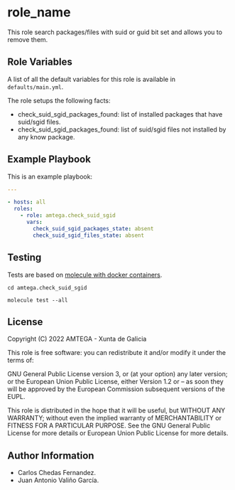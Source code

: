 # role_name

This role search packages/files with suid or guid bit set and allows you to remove them.

## Role Variables

A list of all the default variables for this role is available in `defaults/main.yml`.

The role setups the following facts:

- check_suid_sgid_packages_found: list of installed packages that have suid/sgid files.
- check_suid_sgid_packages_found: list of suid/sgid files not installed by any know package.

## Example Playbook

This is an example playbook:

```yaml
---

- hosts: all
  roles:
    - role: amtega.check_suid_sgid
      vars:
        check_suid_sgid_packages_state: absent
        check_suid_sgid_files_state: absent
```

## Testing

Tests are based on [molecule with docker containers](https://molecule.readthedocs.io/en/latest/installation.html).

```shell
cd amtega.check_suid_sgid

molecule test --all
```

## License

Copyright (C) 2022 AMTEGA - Xunta de Galicia

This role is free software: you can redistribute it and/or modify it under the terms of:

GNU General Public License version 3, or (at your option) any later version; or the European Union Public License, either Version 1.2 or – as soon they will be approved by the European Commission ­subsequent versions of the EUPL.

This role is distributed in the hope that it will be useful, but WITHOUT ANY WARRANTY; without even the implied warranty of MERCHANTABILITY or FITNESS FOR A PARTICULAR PURPOSE.  See the GNU General Public License for more details or European Union Public License for more details.

## Author Information

- Carlos Chedas Fernandez.
- Juan Antonio Valiño García.
